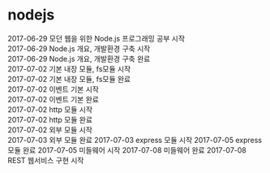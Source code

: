 # nodejs
2017-06-29 모던 웹을 위한 Node.js 프로그래밍 공부 시작   
2017-06-29 Node.js 개요, 개발환경 구축 시작   
2017-06-29 Node.js 개요, 개발환경 구축 완료   
2017-07-02 기본 내장 모듈, fs모듈 시작   
2017-07-02 기본 내장 모듈, fs모듈 완료   
2017-07-02 이벤트 기본 시작   
2017-07-02 이벤트 기본 완료   
2017-07-02 http 모듈 시작   
2017-07-02 http 모듈 완료   
2017-07-02 외부 모듈 시작   
2017-07-03 외부 모듈 완료
2017-07-03 express 모듈 시작
2017-07-05 express 모듈 완료
2017-07-05 미들웨어 시작
2017-07-08 미들웨어 완료
2017-07-08 REST 웹서비스 구현 시작
